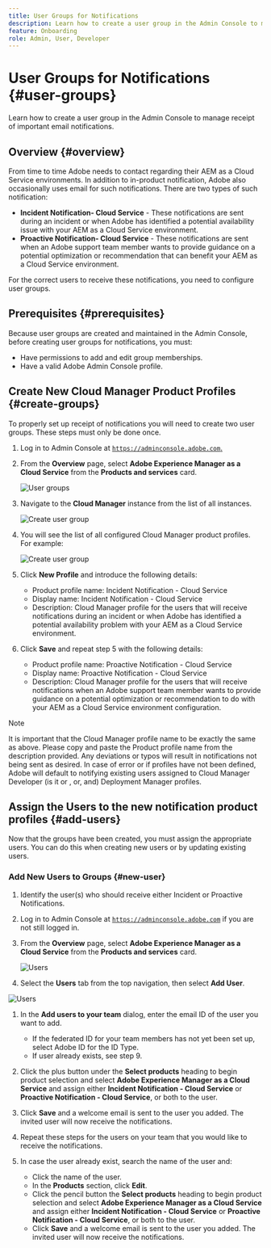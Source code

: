 ```yaml
---
title: User Groups for Notifications
description: Learn how to create a user group in the Admin Console to manage receipt of important email notifications.
feature: Onboarding
role: Admin, User, Developer
---
```


# User Groups for Notifications {#user-groups}

Learn how to create a user group in the Admin Console to manage receipt of important email notifications.

## Overview {#overview}

From time to time Adobe needs to contact regarding their AEM as a Cloud Service environments. In addition to in-product notification, Adobe also occasionally uses email for such notifications. There are two types of such notification:

* **Incident Notification- Cloud Service** - These notifications are sent during an incident or when Adobe has identified a potential availability issue with your AEM as a Cloud Service environment.
* **Proactive Notification- Cloud Service** - These notifications are sent when an Adobe support team member wants to provide guidance on a potential optimization or recommendation that can benefit your AEM as a Cloud Service environment.

For the correct users to receive these notifications, you need to configure user groups.

## Prerequisites {#prerequisites}

Because user groups are created and maintained in the Admin Console, before creating user groups for notifications, you must:

* Have permissions to add and edit group memberships.
* Have a valid Adobe Admin Console profile.

## Create New Cloud Manager Product Profiles {#create-groups}

To properly set up receipt of notifications you will need to create two user groups. These steps must only be done once.

1. Log in to Admin Console at [`https://adminconsole.adobe.com`.](https://adminconsole.adobe.com)

1. From the **Overview** page, select **Adobe Experience Manager as a Cloud Service** from the **Products and services** card.

   ![User groups](assets/products_services.png)

1. Navigate to the **Cloud Manager** instance from the list of all instances.

     ![Create user group](assets/cloud_manager_instance.png)

1. You will see the list of all configured Cloud Manager product profiles. For example:

    ![Create user group](assets/cloud_manager_profiles.png)

1. Click **New Profile** and introduce the following details:

   * Product profile name: Incident Notification - Cloud Service
   * Display name: Incident Notification - Cloud Service
   * Description: Cloud Manager profile for the users that will receive notifications during an incident or when Adobe has identified a potential availability problem with your AEM as a Cloud Service environment.

1. Click **Save** and repeat step 5 with the following details:

   * Product profile name: Proactive Notification - Cloud Service
   * Display name: Proactive Notification - Cloud Service
   * Description: Cloud Manager profile for the users that will receive notifications when an Adobe support team member wants to provide guidance on a potential optimization or recommendation to do with your AEM as a Cloud Service environment configuration.

>[!NOTE]
>
>It is important that the Cloud Manager profile name to be exactly the same as above. Please copy and paste the Product profile name from the description provided. Any deviations or typos will result in notifications not being sent as desired. In case of error or if profiles have not been defined, Adobe will default to notifying existing users assigned to Cloud Manager Developer (is it or , or, and) Deployment Manager profiles.

## Assign the  Users to the new notification product profiles {#add-users}

Now that the groups have been created, you must assign the appropriate users. You can do this when creating new users or by updating existing users.

### Add New Users to Groups {#new-user}

1. Identify the user(s) who should receive either Incident or Proactive Notifications.

1. Log in to Admin Console at [`https://adminconsole.adobe.com`](https://adminconsole.adobe.com) if you are not still logged in.

1. From the **Overview** page, select **Adobe Experience Manager as a Cloud Service** from the **Products and services** card.

   ![Users](assets/product_services.png)

1. Select the **Users** tab from the top navigation, then select **Add User**.

 ![Users](assets/cloud_manager_add_user.png)

1. In the **Add users to your team** dialog, enter the email ID of the user you want to add.

   * If the federated ID for your team members has not yet been set up, select Adobe ID for the ID Type.
   * If user already exists, see step 9.

1. Click the plus button under the **Select products** heading to begin product selection and select **Adobe Experience Manager as a Cloud Service** and assign either **Incident Notification - Cloud Service** or **Proactive Notification - Cloud Service**, or both to the user.

1. Click **Save** and a welcome email is sent to the user you added. The invited user will now receive the notifications.

1. Repeat these steps for the users on your team that you would like to receive the notifications.

1. In case the user already exist, search the name of the user and:

   * Click the name of the user.
   * In the **Products** section, click **Edit**.
   * Click the pencil button the **Select products** heading to begin product selection and select **Adobe Experience Manager as a Cloud Service** and assign either **Incident Notification - Cloud Service** or **Proactive Notification - Cloud Service**, or both to the user.
   * Click **Save** and a welcome email is sent to the user you added. The invited user will now receive the notifications. 
